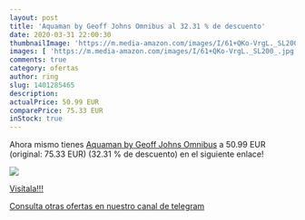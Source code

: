 ```yaml
---
layout: post
title: 'Aquaman by Geoff Johns Omnibus al 32.31 % de descuento'
date: 2020-03-31 22:00:30
thumbnailImage: 'https://m.media-amazon.com/images/I/61+QKo-VrgL._SL200_.jpg'
images: [ 'https://m.media-amazon.com/images/I/61+QKo-VrgL._SL200_.jpg' ]
comments: true
category: ofertas
author: ring
slug: 1401285465
description:
actualPrice: 50.99 EUR
comparePrice: 75.33 EUR
inStock: true
---
```


Ahora mismo tienes [Aquaman by Geoff Johns Omnibus](https://www.amazon.com/dp/1401285465/?tag=redken08-20) a 50.99 EUR (original: 75.33 EUR) (32.31 %  de descuento) en el siguiente enlace!

[![](https://m.media-amazon.com/images/I/61+QKo-VrgL._SL200_.jpg)](https://www.amazon.com/dp/1401285465/?tag=redken08-20)

[Visítala!!!](https://www.amazon.com/dp/1401285465/?tag=redken08-20)

[Consulta otras ofertas en nuestro canal de telegram](https://t.me/s/ofertas25)
